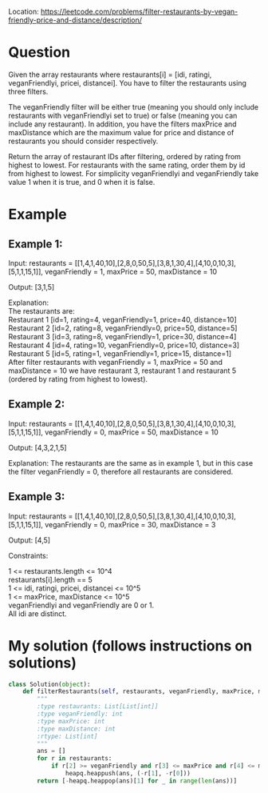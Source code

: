Location: https://leetcode.com/problems/filter-restaurants-by-vegan-friendly-price-and-distance/description/
# Question
Given the array restaurants where  restaurants[i] = [idi, ratingi, veganFriendlyi, pricei, distancei]. You have to filter the restaurants using three filters.

The veganFriendly filter will be either true (meaning you should only include restaurants with veganFriendlyi set to true) or false (meaning you can include any restaurant). In addition, you have the filters maxPrice and maxDistance which are the maximum value for price and distance of restaurants you should consider respectively.

Return the array of restaurant IDs after filtering, ordered by rating from highest to lowest. For restaurants with the same rating, order them by id from highest to lowest. For simplicity veganFriendlyi and veganFriendly take value 1 when it is true, and 0 when it is false.

# Example

## Example 1:

Input: restaurants = [[1,4,1,40,10],[2,8,0,50,5],[3,8,1,30,4],[4,10,0,10,3],[5,1,1,15,1]], veganFriendly = 1, maxPrice = 50, maxDistance = 10

Output: [3,1,5] 

Explanation: \
The restaurants are:\
Restaurant 1 [id=1, rating=4, veganFriendly=1, price=40, distance=10]\
Restaurant 2 [id=2, rating=8, veganFriendly=0, price=50, distance=5]\
Restaurant 3 [id=3, rating=8, veganFriendly=1, price=30, distance=4]\
Restaurant 4 [id=4, rating=10, veganFriendly=0, price=10, distance=3]\
Restaurant 5 [id=5, rating=1, veganFriendly=1, price=15, distance=1]\
After filter restaurants with veganFriendly = 1, maxPrice = 50 and maxDistance = 10 we have restaurant 3, restaurant 1 and restaurant 5 (ordered by rating from highest to lowest). 

## Example 2:

Input: restaurants = [[1,4,1,40,10],[2,8,0,50,5],[3,8,1,30,4],[4,10,0,10,3],[5,1,1,15,1]], veganFriendly = 0, maxPrice = 50, maxDistance = 10

Output: [4,3,2,1,5]

Explanation: The restaurants are the same as in example 1, but in this case the filter veganFriendly = 0, therefore all restaurants are considered.

## Example 3:
Input: restaurants = [[1,4,1,40,10],[2,8,0,50,5],[3,8,1,30,4],[4,10,0,10,3],[5,1,1,15,1]], veganFriendly = 0, maxPrice = 30, maxDistance = 3

Output: [4,5]
 

Constraints:

1 <= restaurants.length <= 10^4\
restaurants[i].length == 5\
1 <= idi, ratingi, pricei, distancei <= 10^5\
1 <= maxPrice, maxDistance <= 10^5\
veganFriendlyi and veganFriendly are 0 or 1.\
All idi are distinct.
 

# My solution (follows instructions on solutions)
```python
class Solution(object):
    def filterRestaurants(self, restaurants, veganFriendly, maxPrice, maxDistance):
        """
        :type restaurants: List[List[int]]
        :type veganFriendly: int
        :type maxPrice: int
        :type maxDistance: int
        :rtype: List[int]
        """
        ans = []
        for r in restaurants:
            if r[2] >= veganFriendly and r[3] <= maxPrice and r[4] <= maxDistance:
                heapq.heappush(ans, (-r[1], -r[0]))
        return [-heapq.heappop(ans)[1] for _ in range(len(ans))]
        
        
```
